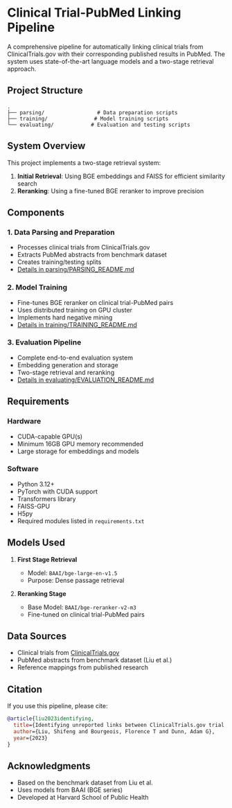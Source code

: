 # Clinical Trial-PubMed Linking Pipeline

A comprehensive pipeline for automatically linking clinical trials from ClinicalTrials.gov with their corresponding published results in PubMed. The system uses state-of-the-art language models and a two-stage retrieval approach.

## Project Structure

```
.
├── parsing/                 # Data preparation scripts
├── training/               # Model training scripts
└── evaluating/            # Evaluation and testing scripts
```

## System Overview

This project implements a two-stage retrieval system:
1. **Initial Retrieval**: Using BGE embeddings and FAISS for efficient similarity search
2. **Reranking**: Using a fine-tuned BGE reranker to improve precision


## Components

### 1. Data Parsing and Preparation
- Processes clinical trials from ClinicalTrials.gov
- Extracts PubMed abstracts from benchmark dataset
- Creates training/testing splits
- [Details in parsing/PARSING_README.md](parsing/PARSING_README.md)

### 2. Model Training
- Fine-tunes BGE reranker on clinical trial-PubMed pairs
- Uses distributed training on GPU cluster
- Implements hard negative mining
- [Details in training/TRAINING_README.md](training/TRAINING_README.md)

### 3. Evaluation Pipeline
- Complete end-to-end evaluation system
- Embedding generation and storage
- Two-stage retrieval and reranking
- [Details in evaluating/EVALUATION_README.md](evaluating/EVALUATION_README.md)

## Requirements

### Hardware
- CUDA-capable GPU(s)
- Minimum 16GB GPU memory recommended
- Large storage for embeddings and models

### Software
- Python 3.12+
- PyTorch with CUDA support
- Transformers library
- FAISS-GPU
- H5py
- Required modules listed in `requirements.txt`

## Models Used

1. **First Stage Retrieval**
   - Model: `BAAI/bge-large-en-v1.5`
   - Purpose: Dense passage retrieval

2. **Reranking Stage**
   - Base Model: `BAAI/bge-reranker-v2-m3`
   - Fine-tuned on clinical trial-PubMed pairs

## Data Sources

- Clinical trials from [ClinicalTrials.gov](https://clinicaltrials.gov/)
- PubMed abstracts from benchmark dataset (Liu et al.)
- Reference mappings from published research

## Citation

If you use this pipeline, please cite:
```bibtex
@article{liu2023identifying,
  title={Identifying unreported links between ClinicalTrials.gov trial registrations and their published results},
  author={Liu, Shifeng and Bourgeois, Florence T and Dunn, Adam G},
  year={2023}
}
```



## Acknowledgments

- Based on the benchmark dataset from Liu et al.
- Uses models from BAAI (BGE series)
- Developed at Harvard School of Public Health 
